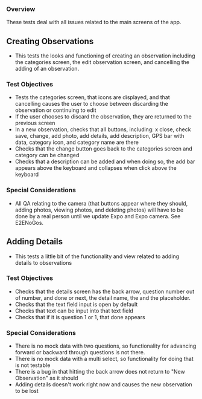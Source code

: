 ### Overview

These tests deal with all issues related to the main screens of the app.

## Creating Observations

- This tests the looks and functioning of creating an observation including the categories screen, the edit observation screen, and cancelling the adding of an observation.

### Test Objectives

- Tests the categories screen, that icons are displayed, and that cancelling causes the user to choose between discarding the observation or continuing to edit
- If the user chooses to discard the observation, they are returned to the previous screen
- In a new observation, checks that all buttons, including: x close, check save, change, add photo, add details, add description, GPS bar with data, category icon, and category name are there
- Checks that the change button goes back to the categories screen and category can be changed
- Checks that a description can be added and when doing so, the add bar appears above the keyboard and collapses when click above the keyboard

### Special Considerations

- All QA relating to the camera (that buttons appear where they should, adding photos, viewing photos, and deleting photos) will have to be done by a real person until we update Expo and Expo camera. See E2ENoGos.

## Adding Details

- This tests a little bit of the functionality and view related to adding details to observations

### Test Objectives

- Checks that the details screen has the back arrow, question number out of number, and done or next, the detail name, the and the placeholder.
- Checks that the text field input is open by default
- Checks that text can be input into that text field
- Checks that if it is question 1 or 1, that done appears

### Special Considerations

- There is no mock data with two questions, so functionality for advancing forward or backward through questions is not there.
- There is no mock data with a multi select, so functionality for doing that is not testable
- There is a bug in that hitting the back arrow does not return to "New Observation" as it should
- Adding details doesn't work right now and causes the new observation to be lost
